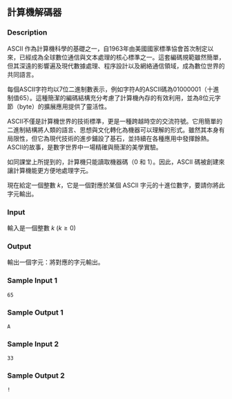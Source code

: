 ## 計算機解碼器
### Description

ASCII 作為計算機科學的基礎之一，自1963年由美國國家標準協會首次制定以來，已經成為全球數位通信與文本處理的核心標準之一。這套編碼規範雖然簡單，但其深遠的影響遍及現代數據處理、程序設計以及網絡通信領域，成為數位世界的共同語言。

每個ASCII字符均以7位二進制數表示，例如字符A的ASCII碼為01000001（十進制值65）。這種簡潔的編碼結構充分考慮了計算機內存的有效利用，並為8位元字節（byte）的擴展應用提供了靈活性。

ASCII不僅是計算機世界的技術標準，更是一種跨越時空的交流符號。它用簡單的二進制結構將人類的語言、思想與文化轉化為機器可以理解的形式。雖然其本身有局限性，但它為現代技術的進步鋪設了基石，並持續在各種應用中發揮餘熱。ASCII的故事，是數字世界中一場精確與簡潔的美學實驗。

如同課堂上所提到的，計算機只能讀取機器碼（0 和 1）。因此，ASCII 碼被創建來讓計算機能更方便地處理字元。

現在給定一個整數 $k$，它是一個對應於某個 ASCII 字元的十進位數字，要請你將此字元輸出。

### Input

輸入是一個整數 $k$ $(k \ge 0)$

### Output

輸出一個字元：將對應的字元輸出。

### Sample Input 1 
```
65
```

### Sample Output 1
```
A
```

### Sample Input 2
```
33
```

### Sample Output 2
```
!
```
